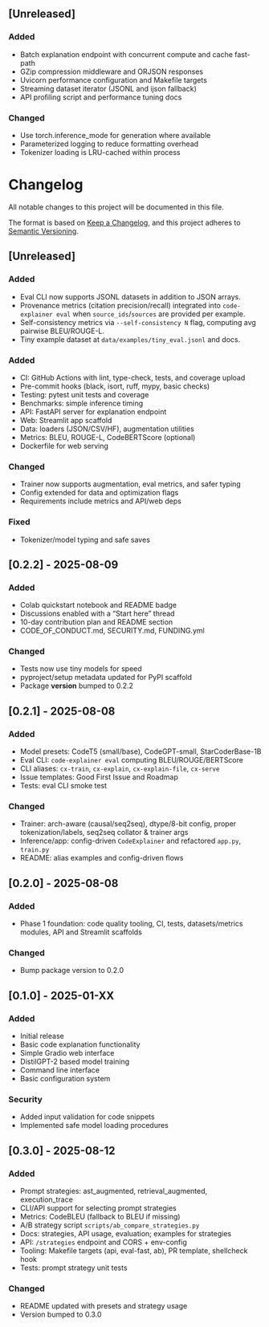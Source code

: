 ## [Unreleased]
### Added
- Batch explanation endpoint with concurrent compute and cache fast-path
- GZip compression middleware and ORJSON responses
- Uvicorn performance configuration and Makefile targets
- Streaming dataset iterator (JSONL and ijson fallback)
- API profiling script and performance tuning docs

### Changed
- Use torch.inference_mode for generation where available
- Parameterized logging to reduce formatting overhead
- Tokenizer loading is LRU-cached within process

# Changelog

All notable changes to this project will be documented in this file.

The format is based on [Keep a Changelog](https://keepachangelog.com/en/1.0.0/),
and this project adheres to [Semantic Versioning](https://semver.org/spec/v2.0.0.html).

## [Unreleased]

### Added
- Eval CLI now supports JSONL datasets in addition to JSON arrays.
- Provenance metrics (citation precision/recall) integrated into `code-explainer eval` when `source_ids`/`sources` are provided per example.
- Self-consistency metrics via `--self-consistency N` flag, computing avg pairwise BLEU/ROUGE-L.
- Tiny example dataset at `data/examples/tiny_eval.jsonl` and docs.

### Added
- CI: GitHub Actions with lint, type-check, tests, and coverage upload
- Pre-commit hooks (black, isort, ruff, mypy, basic checks)
- Testing: pytest unit tests and coverage
- Benchmarks: simple inference timing
- API: FastAPI server for explanation endpoint
- Web: Streamlit app scaffold
- Data: loaders (JSON/CSV/HF), augmentation utilities
- Metrics: BLEU, ROUGE-L, CodeBERTScore (optional)
- Dockerfile for web serving

### Changed
- Trainer now supports augmentation, eval metrics, and safer typing
- Config extended for data and optimization flags
- Requirements include metrics and API/web deps

### Fixed
- Tokenizer/model typing and safe saves

## [0.2.2] - 2025-08-09

### Added
- Colab quickstart notebook and README badge
- Discussions enabled with a “Start here” thread
- 10-day contribution plan and README section
- CODE_OF_CONDUCT.md, SECURITY.md, FUNDING.yml

### Changed
- Tests now use tiny models for speed
- pyproject/setup metadata updated for PyPI scaffold
- Package __version__ bumped to 0.2.2

## [0.2.1] - 2025-08-08

### Added
- Model presets: CodeT5 (small/base), CodeGPT-small, StarCoderBase-1B
- Eval CLI: `code-explainer eval` computing BLEU/ROUGE/BERTScore
- CLI aliases: `cx-train`, `cx-explain`, `cx-explain-file`, `cx-serve`
- Issue templates: Good First Issue and Roadmap
- Tests: eval CLI smoke test

### Changed
- Trainer: arch-aware (causal/seq2seq), dtype/8-bit config, proper tokenization/labels, seq2seq collator & trainer args
- Inference/app: config-driven `CodeExplainer` and refactored `app.py`, `train.py`
- README: alias examples and config-driven flows

## [0.2.0] - 2025-08-08

### Added
- Phase 1 foundation: code quality tooling, CI, tests, datasets/metrics modules, API and Streamlit scaffolds

### Changed
- Bump package version to 0.2.0

## [0.1.0] - 2025-01-XX

### Added
- Initial release
- Basic code explanation functionality
- Simple Gradio web interface
- DistilGPT-2 based model training
- Command line interface
- Basic configuration system

### Security
- Added input validation for code snippets
- Implemented safe model loading procedures

## [0.3.0] - 2025-08-12

### Added
- Prompt strategies: ast_augmented, retrieval_augmented, execution_trace
- CLI/API support for selecting prompt strategies
- Metrics: CodeBLEU (fallback to BLEU if missing)
- A/B strategy script `scripts/ab_compare_strategies.py`
- Docs: strategies, API usage, evaluation; examples for strategies
- API: `/strategies` endpoint and CORS + env-config
- Tooling: Makefile targets (api, eval-fast, ab), PR template, shellcheck hook
- Tests: prompt strategy unit tests

### Changed
- README updated with presets and strategy usage
- Version bumped to 0.3.0
